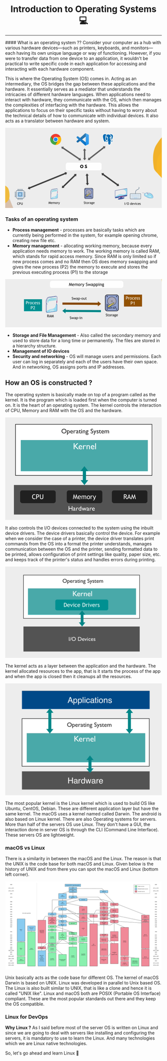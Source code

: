 <h1 align="center">Introduction to Operating Systems 💻</h1>
<hr>
#### What is an operating system ??
Consider your computer as a hub with various hardware devices—such as printers, keyboards, and monitors—each having its own unique language or way of functioning. However, if you were to transfer data from one device to an application, it wouldn't be practical to write specific code in each application for accessing and interacting with each hardware component.

This is where the Operating System (OS) comes in. Acting as an intermediary, the OS bridges the gap between these applications and the hardware. It essentially serves as a mediator that understands the intricacies of different hardware languages. When applications need to interact with hardware, they communicate with the OS, which then manages the complexities of interfacing with the hardware. This allows the applications to focus on their specific tasks without having to worry about the technical details of how to communicate with individual devices. It also acts as a translator between hardware and system.

![os interaction diagram](IMAGES/os.png)

### Tasks of an operating system

- **Process management**  - processes are basically tasks which are currently being performed in the system, for example opening chrome, creating new file etc.
- **Memory management** - allocating working memory, because every application needs memory to work. The working memory is called RAM, which stands for rapid access memory. Since RAM is only limited so if new process comes and no RAM then OS does memory swapping and gives the new process (P2) the memory to execute and stores the previous executing process (P1) to the storage

![memory swap](IMAGES/memory_swapping.png)
- **Storage and File Management** - Also called the secondary memory and used to store data for a long time or permanently. The files are stored in a hierarchy structure. 
- **Management of IO devices** 
- **Security and networking** - OS will manage users and permissions. Each user can log in separately and each of the users have their own space. And in networking, OS assigns ports and IP addresses.

## How an OS is constructed ?

The operating system is basically made on top of a program called as the kernel. It is the program which is loaded first when the computer is turned on. It is the heart of an operating system.
The kernel controls the interaction of CPU, Memory and RAM with the OS and the hardware.

![Kernel](IMAGES/kernel1.png)

It also controls the I/O devices connected to the system using the inbuilt device drivers. The device drivers basically control the device. For example when we consider the case of a printer, the device driver translates print commands from the OS into a format the printer understands, manages communication between the OS and the printer, sending formatted data to be printed, allows configuration of print settings like quality, paper size, etc. and keeps track of the printer's status and handles errors during printing.

![Kernel](IMAGES/kernel2.PNG)

The kernel acts as a layer between the application and the hardware. The kernel allocated resources to the app, that is it starts the process of the app and when the app is closed then it cleanups all the resources.

![Kernel](IMAGES/kernel3.PNG)

The most popular kernel is the Linux kernel which is used to build OS like Ubuntu, CentOS, Debian. These are different application layer but have the same kernel. The macOS uses a kernel named called Darwin.
The android is also based on Linux kernel.
There are also Operating systems for servers. More than half of the servers OS use Linux. They don't have a GUI, the interaction done in server OS is through the CLI (Command Line Interface). These servers OS are lightweight.
### macOS vs Linux

There is a similarity in between the macOS and the Linux. The reason is that the UNIX is the code base for both macOS and Linux.
Given below is the history of UNIX and from there you can spot the macOS and Linux (bottom left corner). 

![UNIX](IMAGES/unix.PNG)

Unix basically acts as the code base for different OS. The kernel of macOS Darwin is based on UNIX. Linux was developed in parallel to Unix based OS. The Linux is also built similar to UNIX, that is like a clone and hence it is called "UNIX like".
Linux and macOS both are POSIX (Portable OS Interface) compliant. These are the most popular standards out there and they keep the OS compatible.

### Linux for DevOps 

**Why Linux ?**
As I said before most of the server OS is written on Linux and since we are going to deal with servers like installing and configuring the servers, it is mandatory to use to learn the Linux.
And many technologies which we are Linux native technologies.

So, let's go ahead and learn Linux 🎯